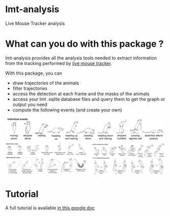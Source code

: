 # lmt-analysis

Live Mouse Tracker analysis

# What can you do with this package ?

lmt-analysis provides all the analysis tools needed to extract information from the tracking performed by [live mouse tracker](https://livemousetracker.org).

With this package, you can

- draw trajectories of the animals
- filter trajectories
- access the detection at each frame and the masks of the animals
- access your lmt .sqlite database files and query them to get the graph or output you need
- compute the following events (and create your own)

![Alt text](/LMT/images/lmt-analysis.jpg?raw=true "Title")

# Tutorial

A full tutorial is available [in this google doc](https://docs.google.com/presentation/d/1wR7JM2vq5ZjugrwDe4YuuKJm0MWIvkHAvrOH7mQNOEk/edit?usp=sharing)
